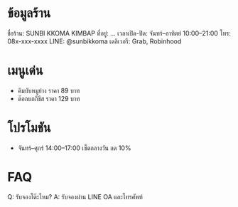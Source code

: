 # ข้อมูลร้าน
ชื่อร้าน: SUNBI KKOMA KIMBAP
ที่อยู่: ...
เวลาเปิด-ปิด: จันทร์–อาทิตย์ 10:00–21:00
โทร: 08x-xxx-xxxx
LINE: @sunbikkoma
เดลิเวอรี: Grab, Robinhood

# เมนูเด่น
- คิมบับหมูย่าง ราคา 89 บาท
- ต๊อกบกกีชีส ราคา 129 บาท

# โปรโมชัน
- จันทร์–ศุกร์ 14:00–17:00 เซ็ตกลางวัน ลด 10%

# FAQ
Q: รับจองโต๊ะไหม?
A: รับจองผ่าน LINE OA และโทรศัพท์
